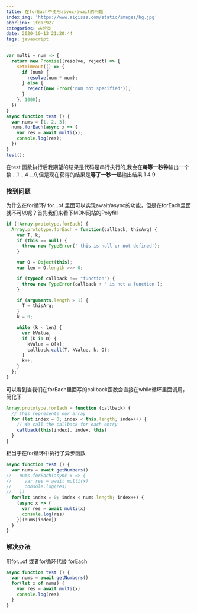 ```yaml
---
title: 在forEach中使用async/await的问题
index_img: 'https://www.aigisss.com/static/images/bg.jpg'
abbrlink: 1fdac927
categories: 未分类
date: 2020-10-13 21:20:44
tags: javascript
---
```


```javascript
var multi = num => {
  return new Promise((resolve, reject) => {
    setTimeout(() => {
      if (num) {
        resolve(num * num);
      } else {
        reject(new Error('num not specified'));
      }
    }, 1000);
  })
}
async function test () {
  var nums = [1, 2, 3];
  nums.forEach(async x => {
    var res = await multi(x);
    console.log(res);
  })
}
test();
```

在test 函数执行后我期望的结果是代码是串行执行的,我会在**每等一秒钟**输出一个数 ...1 ...4 ...9,但是现在获得的结果是**等了一秒一起**输出结果 1 4 9

### 找到问题

为什么在for循环/ for...of 里面可以实现await/async的功能，但是在forEach里面就不可以呢？首先我们来看下MDN网站的Polyfill

```js
if (!Array.prototype.forEach) {
  Array.prototype.forEach = function(callback, thisArg) {
    var T, k;
    if (this == null) {
      throw new TypeError(' this is null or not defined');
    }

    var O = Object(this);
    var len = O.length >>> 0;

    if (typeof callback !== "function") {
      throw new TypeError(callback + ' is not a function');
    }

    if (arguments.length > 1) {
      T = thisArg;
    }
    k = 0;

    while (k < len) {
      var kValue;
      if (k in O) {
        kValue = O[k];
        callback.call(T, kValue, k, O);
      }
      k++;
    }
  };
}
```

可以看到当我们在forEach里面写的callback函数会直接在while循环里面调用，简化下

```js
Array.prototype.forEach = function (callback) {
  // this represents our array
  for (let index = 0; index < this.length; index++) {
    // We call the callback for each entry
    callback(this[index], index, this)
  }
}
```

相当于在for循环中执行了异步函数

```js
async function test () {
  var nums = await getNumbers()
//   nums.forEach(async x => {
//     var res = await multi(x)
//     console.log(res)
//   })
  for(let index = 0; index < nums.length; index++) {
    (async x => {
      var res = await multi(x)
      console.log(res)
    })(nums[index])
  }
}
```

### 解决办法

用for...of 或者for循环代替 forEach

```js
async function test () {
  var nums = await getNumbers()
  for(let x of nums) {
    var res = await multi(x)
    console.log(res)
  }
}
```
